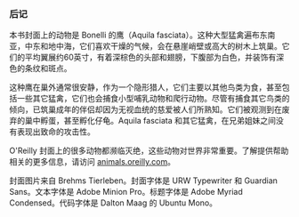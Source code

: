 ### 后记
本书封面上的动物是 Bonelli 的鹰（Aquila fasciata）。这种大型猛禽遍布东南亚，中东和地中海，它们喜欢干燥的气候，会在悬崖峭壁或高大的树木上筑巢。它们的平均翼展约60英寸，有着深棕色的头部和翅膀，下腹部为白色，并装饰有深色的条纹和斑点。  
  
这种鹰在巢外通常很安静，作为一个隐形猎人，它们主要以其他鸟类为食，甚至包括一些其它猛禽，它们也会捕食小型哺乳动物和爬行动物。尽管有捕食其它鸟类的倾向，已筑巢成年的伴侣却因为无视血统的慈爱被人们所熟知。它们被观测到在废弃的巢中孵蛋，甚至孵化仔龟。Aquila fasciata 和其它猛禽，在兄弟姐妹之间没有表现出致命的攻击性。  
  
O'Reilly 封面上的很多动物都濒临灭绝，这些动物对世界非常重要。了解提供帮助相关的更多信息，请访问 [animals.oreilly.com](http://animals.oreilly.com/)。  
  
封面图片来自 Brehms Tierleben。封面字体是 URW Typewriter 和 Guardian Sans。文本字体是 Adobe Minion Pro。标题字体是 Adobe Myriad Condensed。代码字体是 Dalton Maag 的 Ubuntu Mono。
